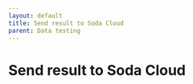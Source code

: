 ```yaml
---
layout: default
title: Send result to Soda Cloud
parent: Data testing
---
```

# Send result to Soda Cloud